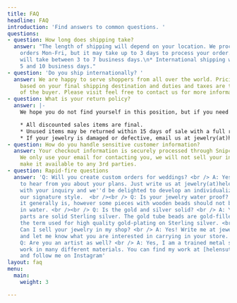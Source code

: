 ```yaml
---
title: FAQ
headline: FAQ
introduction: 'Find answers to common questions. '
questions:
- question: How long does shipping take?
  answer: "The length of shipping will depend on your location. We process in stock
    orders Mon-Fri, but it may take up to 3 days to process your order. \n\n* US shipping
    will take between 3 to 7 business days.\n* International shipping will take between
    5 and 10 business days."
- question: 'Do you ship internationally? '
  answer: We are happy to serve shoppers from all over the world. Pricing may vary
    based on your final shipping destination and duties and taxes are the responsibility
    of the buyer. Please visit feel free to contact us for more information.
- question: What is your return policy?
  answer: |-
    We hope you do not find yourself in this position, but if you need to return your jewelry.

    * All discounted sales items are final.
    * Unused items may be returned within 15 days of sale with a full refund.
    * If your jewelry is damaged or defective, email us at jewelry(at)helensuter.studio, and we’ll process a return and refund ASAP!
- question: How do you handle sensitive customer information?
  answer: Your checkout information is securely processed through Snipcart and Square.
    We only use your email for contacting you, we will not sell your information or
    make it available to any 3rd parties.
- question: Rapid-fire questions
  answer: 'Q: Will you create custom orders for weddings? <br /> A: Yes! We''d love
    to hear from you about your plans. Just write us at jewelry(at)helensuter.studio
    with your inquiry and we''d be delighted to develop an individualized look in
    our signature style.  <br /><br /> Q: Is your jewelry water proof? <br /> A: Yes
    it generally is, however some pieces with wooden beads should not be submerged
    in water. <br /><br /> Q: Is the gold and silver solid? <br /> A: Yes, the silver
    parts are solid Sterling silver. The gold tube beads are gold-filled, that is
    the term used for high quality gold-plating on Sterling silver. <br /><br /> Q:
    Can I sell your jewelry in my shop? <br /> A: Yes! Write me at jewelry(at)helensuter.studio
    and let me know what you are interested in carrying in your store. <br /><br />
    Q: Are you an artist as well? <br /> A: Yes, I am a trained metal sculptor and
    work in many different materials. You can find my work at [helensuter.studio](helensuter.studio)
    and follow me on Instagram'
layout: faq
menu:
  main:
    weight: 3

---
```

